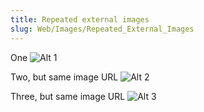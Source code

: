 ```yaml
---
title: Repeated external images
slug: Web/Images/Repeated_External_Images
---
```

One
![Alt 1](https://www.peterbe.com/mdn/yari.png)

Two, but same image URL
![Alt 2](https://www.peterbe.com/mdn/yari.png)

Three, but same image URL
![Alt 3](https://www.peterbe.com/mdn/yari.png)

